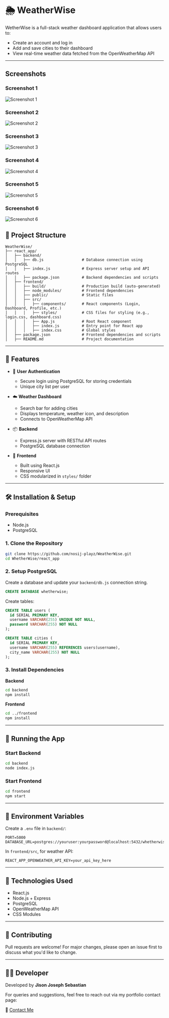 
# 🌦️ WeatherWise

WetherWise is a full-stack weather dashboard application that allows users to:
- Create an account and log in
- Add and save cities to their dashboard
- View real-time weather data fetched from the OpenWeatherMap API

---
## Screenshots

### Screenshot 1
![Screenshot 1](./Pics/1.png)

### Screenshot 2
![Screenshot 2](./Pics/2.png)

### Screenshot 3
![Screenshot 3](./Pics/3.png)

### Screenshot 4
![Screenshot 4](./Pics/4.png)

### Screenshot 5
![Screenshot 5](./Pics/5.png)

### Screenshot 6
![Screenshot 6](./Pics/6.png)

## 🧱 Project Structure

```
WeatherWise/
├── react_app/
│   ├── backend/
│   │   ├── db.js                 # Database connection using PostgreSQL
│   │   ├── index.js              # Express server setup and API routes
│   │   ├── package.json          # Backend dependencies and scripts
│   ├── frontend/
│   │   ├── build/                # Production build (auto-generated)
│   │   ├── node_modules/         # Frontend dependencies
│   │   ├── public/               # Static files
│   │   ├── src/
│   │   │   ├── components/       # React components (Login, Dashboard, Profile, etc.)
│   │   │   ├── styles/           # CSS files for styling (e.g., login.css, dashboard.css)
│   │   │   ├── App.js            # Root React component
│   │   │   ├── index.js          # Entry point for React app
│   │   │   ├── index.css         # Global styles
│   ├── package.json              # Frontend dependencies and scripts
│   ├── README.md                 # Project documentation
```

---

## 🚀 Features

- 🔐 **User Authentication**
  - Secure login using PostgreSQL for storing credentials
  - Unique city list per user

- ☁️ **Weather Dashboard**
  - Search bar for adding cities
  - Displays temperature, weather icon, and description
  - Connects to OpenWeatherMap API

- 📦 **Backend**
  - Express.js server with RESTful API routes
  - PostgreSQL database connection

- 🎨 **Frontend**
  - Built using React.js
  - Responsive UI
  - CSS modularized in `styles/` folder

---

## 🛠️ Installation & Setup

### Prerequisites
- Node.js
- PostgreSQL

### 1. Clone the Repository

```bash
git clone https://github.com/nosij-playz/WeatherWise.git
cd WhetherWise/react_app
```

### 2. Setup PostgreSQL

Create a database and update your `backend/db.js` connection string.

```sql
CREATE DATABASE whetherwise;
```

Create tables:

```sql
CREATE TABLE users (
  id SERIAL PRIMARY KEY,
  username VARCHAR(255) UNIQUE NOT NULL,
  password VARCHAR(255) NOT NULL
);

CREATE TABLE cities (
  id SERIAL PRIMARY KEY,
  username VARCHAR(255) REFERENCES users(username),
  city_name VARCHAR(255) NOT NULL
);
```

### 3. Install Dependencies

**Backend**
```bash
cd backend
npm install
```

**Frontend**
```bash
cd ../frontend
npm install
```

---

## 🧪 Running the App

### Start Backend
```bash
cd backend
node index.js
```

### Start Frontend
```bash
cd frontend
npm start
```

---

## 🔐 Environment Variables

Create a `.env` file in `backend/`:

```
PORT=5000
DATABASE_URL=postgres://youruser:yourpassword@localhost:5432/whetherwise
```

In `frontend/src`, for weather API:

```
REACT_APP_OPENWEATHER_API_KEY=your_api_key_here
```

---

## 📌 Technologies Used

- React.js
- Node.js + Express
- PostgreSQL
- OpenWeatherMap API
- CSS Modules

---

## 🙌 Contributing

Pull requests are welcome! For major changes, please open an issue first to discuss what you'd like to change.

---



## 👨‍💻 Developer

Developed by **Jison Joseph Sebastian**

For queries and suggestions, feel free to reach out via my portfolio contact page:

🔗 [Contact Me](https://myporfolio-1o1h.onrender.com/contact)
